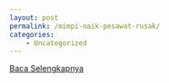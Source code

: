 ```yaml
---
layout: post
permalink: /mimpi-naik-pesawat-rusak/
categories:
    - Uncategorized
---
```


[Baca Selengkapnya](/09)